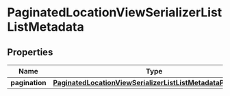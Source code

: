 

# PaginatedLocationViewSerializerListListMetadata


## Properties

| Name | Type | Description | Notes |
|------------ | ------------- | ------------- | -------------|
|**pagination** | [**PaginatedLocationViewSerializerListListMetadataPagination**](PaginatedLocationViewSerializerListListMetadataPagination.md) |  |  [optional] |



